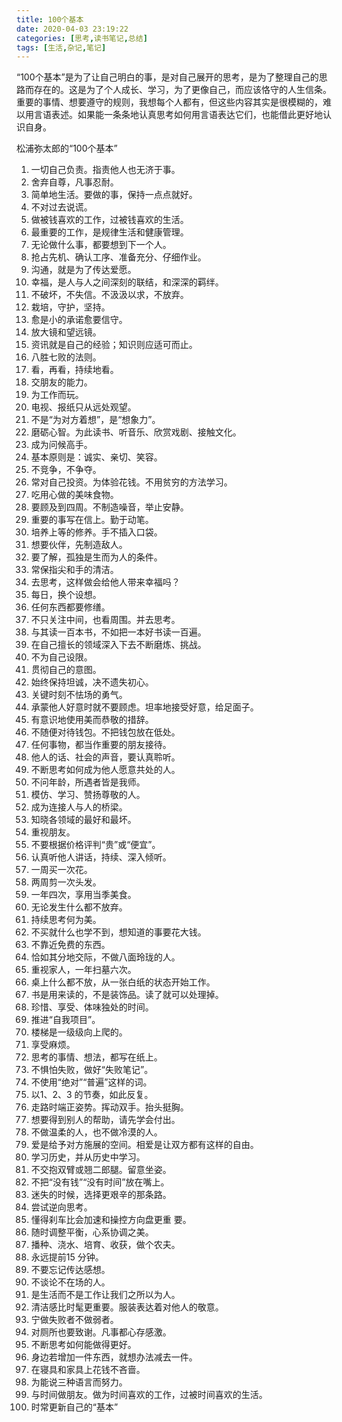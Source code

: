 ```yaml
---
title: 100个基本
date: 2020-04-03 23:19:22
categories: [思考,读书笔记,总结]
tags: [生活,杂记,笔记]
---
```


“100个基本”是为了让自己明白的事，是对自己展开的思考，是为了整理自己的思路而存在的。这是为了个人成长、学习，为了更像自己，而应该恪守的人生信条。重要的事情、想要遵守的规则，我想每个人都有，但这些内容其实是很模糊的，难以用言语表述。如果能一条条地认真思考如何用言语表达它们，也能借此更好地认识自身。

<!-- more -->

松浦弥太郎的“100个基本”

1. 一切自己负责。指责他人也无济于事。
2. 舍弃自尊，凡事忍耐。
3. 简单地生活。要做的事，保持一点点就好。
4. 不对过去说谎。
5. 做被钱喜欢的工作，过被钱喜欢的生活。
6. 最重要的工作，是规律生活和健康管理。
7. 无论做什么事，都要想到下一个人。
8. 抢占先机、确认工序、准备充分、仔细作业。
9. 沟通，就是为了传达爱愿。
10. 幸福，是人与人之间深刻的联结，和深深的羁绊。
11. 不破坏，不失信。不汲汲以求，不放弃。
12. 栽培，守护，坚持。
13. 愈是小的承诺愈要信守。
14. 放大镜和望远镜。
15. 资讯就是自己的经验；知识则应适可而止。
16. 八胜七败的法则。
17. 看，再看，持续地看。
18. 交朋友的能力。
19. 为工作而玩。
20. 电视、报纸只从远处观望。
21. 不是“为对方着想”，是“想象力”。
22. 磨砺心智。为此读书、听音乐、欣赏戏剧、接触文化。
23. 成为问候高手。
24. 基本原则是：诚实、亲切、笑容。
25. 不竞争，不争夺。
26. 常对自己投资。为体验花钱。不用贫穷的方法学习。
27. 吃用心做的美味食物。
28. 要顾及到四周。不制造噪音，举止安静。
29. 重要的事写在信上。勤于动笔。
30. 培养上等的修养。手不插入口袋。
31. 想要伙伴，先制造敌人。
32. 要了解，孤独是生而为人的条件。
33. 常保指尖和手的清洁。
34. 去思考，这样做会给他人带来幸福吗？
35. 每日，换个设想。
36. 任何东西都要修缮。
37. 不只关注中间，也看周围。并去思考。
38. 与其读一百本书，不如把一本好书读一百遍。
39. 在自己擅长的领域深入下去不断磨炼、挑战。
40. 不为自己设限。
41. 贯彻自己的意图。
42. 始终保持坦诚，决不遗失初心。
43. 关键时刻不怯场的勇气。
44. 承蒙他人好意时就不要顾虑。坦率地接受好意，给足面子。
45. 有意识地使用美而恭敬的措辞。
46. 不随便对待钱包。不把钱包放在低处。
47. 任何事物，都当作重要的朋友接待。
48. 他人的话、社会的声音，要认真聆听。
49. 不断思考如何成为他人愿意共处的人。
50. 不问年龄，所遇者皆是我师。
51. 模仿、学习、赞扬尊敬的人。
52. 成为连接人与人的桥梁。
53. 知晓各领域的最好和最坏。
54. 重视朋友。
55. 不要根据价格评判“贵”或“便宜”。
56. 认真听他人讲话，持续、深入倾听。
57. 一周买一次花。
58. 两周剪一次头发。
59. 一年四次，享用当季美食。
60. 无论发生什么都不放弃。
61. 持续思考何为美。
62. 不买就什么也学不到，想知道的事要花大钱。
63. 不靠近免费的东西。
64. 恰如其分地交际，不做八面玲珑的人。
65. 重视家人，一年扫墓六次。
66. 桌上什么都不放，从一张白纸的状态开始工作。
67. 书是用来读的，不是装饰品。读了就可以处理掉。
68. 珍惜、享受、体味独处的时间。
69. 推进“自我项目”。
70. 楼梯是一级级向上爬的。
71. 享受麻烦。
72. 思考的事情、想法，都写在纸上。
73. 不惧怕失败，做好“失败笔记”。
74. 不使用“绝对”“普遍”这样的词。
75. 以1、2、3 的节奏，如此反复。
76. 走路时端正姿势。挥动双手。抬头挺胸。
77. 想要得到别人的帮助，请先学会付出。
78. 不做温柔的人，也不做冷漠的人。
79. 爱是给予对方施展的空间。相爱是让双方都有这样的自由。
80. 学习历史，并从历史中学习。
81. 不交抱双臂或翘二郎腿。留意坐姿。
82. 不把“没有钱”“没有时间”放在嘴上。
83. 迷失的时候，选择更艰辛的那条路。
84. 尝试逆向思考。
85. 懂得刹车比会加速和操控方向盘更重
要。
86. 随时调整平衡，心系协调之美。
87. 播种、浇水、培育、收获，做个农夫。
88. 永远提前15 分钟。
89. 不要忘记传达感想。
90. 不谈论不在场的人。
91. 是生活而不是工作让我们之所以为人。
92. 清洁感比时髦更重要。服装表达着对他人的敬意。
93. 宁做失败者不做弱者。
94. 对厕所也要致谢。凡事都心存感激。
95. 不断思考如何能做得更好。
96. 身边若增加一件东西，就想办法减去一件。
97. 在寝具和家具上花钱不吝啬。
98. 为能说三种语言而努力。
99. 与时间做朋友。做为时间喜欢的工作，过被时间喜欢的生活。
100. 时常更新自己的“基本”
